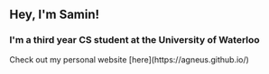 <h2 align="left">Hey, I'm Samin!</h2>
<h3 align="left">I'm a third year CS student at the University of Waterloo</h3>
Check out my personal website [here](https://agneus.github.io/)
<!--
**agneus/agneus** is a ✨ _special_ ✨ repository because its `README.md` (this file) appears on your GitHub profile.

Here are some ideas to get you started:

- 🔭 I’m currently working on ...
- 🌱 I’m currently learning ...
- 👯 I’m looking to collaborate on ...
- 🤔 I’m looking for help with ...
- 💬 Ask me about ...
- 📫 How to reach me: ...
- 😄 Pronouns: ...
- ⚡ Fun fact: ...
-->
